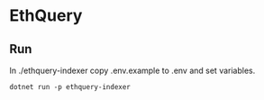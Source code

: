 # EthQuery

## Run

In ./ethquery-indexer copy .env.example to .env and set variables.

```
dotnet run -p ethquery-indexer
```